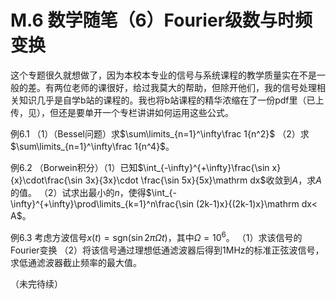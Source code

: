 # M.6 数学随笔（6）Fourier级数与时频变换

这个专题很久就想做了，因为本校本专业的信号与系统课程的教学质量实在不是一般的差。有两位老师的课很好，给过我莫大的帮助，但除开他们，我的信号处理相关知识几乎是自学b站的课程的。我也将b站课程的精华浓缩在了一份pdf里（已上传，见），但还是要单开一个专栏讲讲如何运用这些公式。

例6.1 （1）（Bessel问题）求$\sum\limits_{n=1}^\infty\frac 1{n^2}$
（2）求$\sum\limits_{n=1}^\infty\frac 1{n^4}$。

例6.2 （Borwein积分）（1）已知$\int_{-\infty}^{+\infty}\frac{\sin x}{x}\cdot\frac{\sin 3x}{3x}\cdot \frac{\sin 5x}{5x}\mathrm dx$收敛到$A$，求$A$的值。
（2）试求出最小的$n$，使得$\int_{-\infty}^{+\infty}\prod\limits_{k=1}^n\frac{\sin (2k-1)x}{(2k-1)x}\mathrm dx< A$。

例6.3 考虑方波信号$x(t)=\mathrm {sgn}(\sin2\pi\Omega t)$，其中$\Omega=10^6$。
（1）求该信号的Fourier变换
（2）将该信号通过理想低通滤波器后得到$1\mathrm{MHz}$的标准正弦波信号，求低通滤波器截止频率的最大值。

（未完待续）